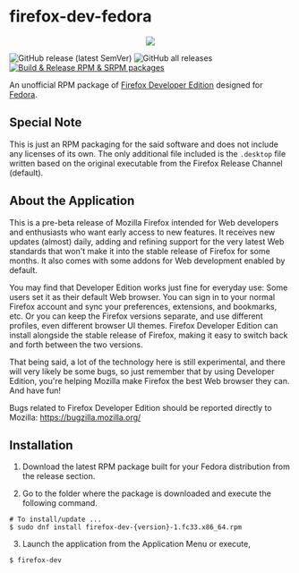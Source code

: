 # firefox-dev-fedora

<p align="center">
    <img src="https://res.cloudinary.com/axicon/image/upload/v1619083500/GitHub/AnjaloHettiarachchi/firefox-dev-fedora/github-og-template-01_q22uyi.jpg">
</p>

![GitHub release (latest SemVer)](https://img.shields.io/github/v/release/AnjaloHettiarachchi/firefox-dev-fedora) ![GitHub all releases](https://img.shields.io/github/downloads/AnjaloHettiarachchi/firefox-dev-fedora/total) [![Build & Release RPM & SRPM packages](https://github.com/AnjaloHettiarachchi/firefox-dev-fedora/actions/workflows/build_and_release.yml/badge.svg)](https://github.com/AnjaloHettiarachchi/firefox-dev-fedora/actions/workflows/build_and_release.yml)

An unofficial RPM package of [Firefox Developer Edition](https://www.mozilla.org/en-US/firefox/developer/) designed for [Fedora](https://getfedora.org).

## Special Note

This is just an RPM packaging for the said software and does not include any licenses of its own. The only additional file included is the `.desktop` file written based on the original executable from the Firefox Release Channel (default).

## About the Application

This is a pre-beta release of Mozilla Firefox intended for Web developers and
enthusiasts who want early access to new features. It receives new updates
(almost) daily, adding and refining support for the very latest Web standards
that won't make it into the stable release of Firefox for some months. It also
comes with some addons for Web development enabled by default.

You may find that Developer Edition works just fine for everyday
use: Some users set it as their default Web browser. You can sign in to your
normal Firefox account and sync your preferences, extensions, and bookmarks,
etc. Or you can keep the Firefox versions separate, and use different profiles,
even different browser UI themes. Firefox Developer Edition can install
alongside the stable release of Firefox, making it easy to switch back and forth
between the two versions.

That being said, a lot of the technology here is still experimental, and there
will very likely be some bugs, so just remember that by using Developer Edition,
you're helping Mozilla make Firefox the best Web browser they can. And have fun!

Bugs related to Firefox Developer Edition should be reported directly to
Mozilla: <https://bugzilla.mozilla.org/>

## Installation

1. Download the latest RPM package built for your Fedora distribution from the release section.

2. Go to the folder where the package is downloaded and execute the following command.

```Shell
# To install/update ...
$ sudo dnf install firefox-dev-{version}-1.fc33.x86_64.rpm
```

3. Launch the application from the Application Menu or execute, 
```Shell
$ firefox-dev
```
